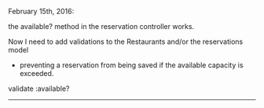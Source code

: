 February 15th, 2016:

the available? method in the reservation controller works.

Now I need to add validations to the Restaurants and/or the reservations model
* preventing a reservation from being saved if the available capacity is exceeded.

validate :available?
____
